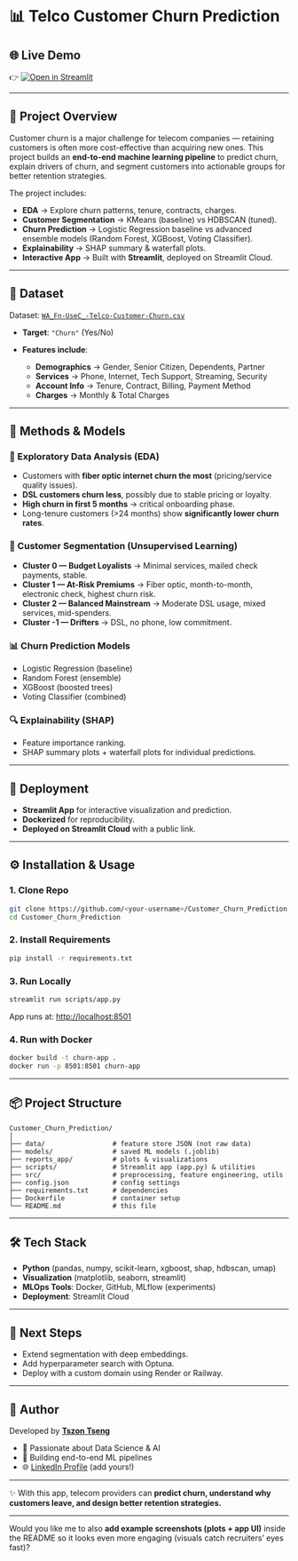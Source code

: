 # 📊 Telco Customer Churn Prediction

## 🌐 Live Demo

👉 [![Open in Streamlit](https://static.streamlit.io/badges/streamlit_badge_black_white.svg)](https://tszontseng-customer-churn-project.streamlit.app/)

---

## 📖 Project Overview

Customer churn is a major challenge for telecom companies — retaining customers is often more cost-effective than acquiring new ones.
This project builds an **end-to-end machine learning pipeline** to predict churn, explain drivers of churn, and segment customers into actionable groups for better retention strategies.

The project includes:

* **EDA** → Explore churn patterns, tenure, contracts, charges.
* **Customer Segmentation** → KMeans (baseline) vs HDBSCAN (tuned).
* **Churn Prediction** → Logistic Regression baseline vs advanced ensemble models (Random Forest, XGBoost, Voting Classifier).
* **Explainability** → SHAP summary & waterfall plots.
* **Interactive App** → Built with **Streamlit**, deployed on Streamlit Cloud.

---

## 📂 Dataset

Dataset: [`WA_Fn-UseC_-Telco-Customer-Churn.csv`](https://www.kaggle.com/blastchar/telco-customer-churn)

* **Target**: `"Churn"` (Yes/No)
* **Features include**:

  * **Demographics** → Gender, Senior Citizen, Dependents, Partner
  * **Services** → Phone, Internet, Tech Support, Streaming, Security
  * **Account Info** → Tenure, Contract, Billing, Payment Method
  * **Charges** → Monthly & Total Charges

---

## 🧪 Methods & Models

### 🔎 Exploratory Data Analysis (EDA)

* Customers with **fiber optic internet churn the most** (pricing/service quality issues).
* **DSL customers churn less**, possibly due to stable pricing or loyalty.
* **High churn in first 5 months** → critical onboarding phase.
* Long-tenure customers (>24 months) show **significantly lower churn rates**.

### 👥 Customer Segmentation (Unsupervised Learning)

* **Cluster 0 — Budget Loyalists** → Minimal services, mailed check payments, stable.
* **Cluster 1 — At-Risk Premiums** → Fiber optic, month-to-month, electronic check, highest churn risk.
* **Cluster 2 — Balanced Mainstream** → Moderate DSL usage, mixed services, mid-spenders.
* **Cluster -1 — Drifters** → DSL, no phone, low commitment.

### 📊 Churn Prediction Models

* Logistic Regression (baseline)
* Random Forest (ensemble)
* XGBoost (boosted trees)
* Voting Classifier (combined)

### 🔍 Explainability (SHAP)

* Feature importance ranking.
* SHAP summary plots + waterfall plots for individual predictions.

---

## 🚀 Deployment

* **Streamlit App** for interactive visualization and prediction.
* **Dockerized** for reproducibility.
* **Deployed on Streamlit Cloud** with a public link.

---

## ⚙️ Installation & Usage

### 1. Clone Repo

```bash
git clone https://github.com/<your-username>/Customer_Churn_Prediction.git
cd Customer_Churn_Prediction
```

### 2. Install Requirements

```bash
pip install -r requirements.txt
```

### 3. Run Locally

```bash
streamlit run scripts/app.py
```

App runs at: [http://localhost:8501](http://localhost:8501)

### 4. Run with Docker

```bash
docker build -t churn-app .
docker run -p 8501:8501 churn-app
```

---

## 📦 Project Structure

```
Customer_Churn_Prediction/
│
├── data/                 # feature store JSON (not raw data)
├── models/               # saved ML models (.joblib)
├── reports_app/          # plots & visualizations
├── scripts/              # Streamlit app (app.py) & utilities
├── src/                  # preprocessing, feature engineering, utils
├── config.json           # config settings
├── requirements.txt      # dependencies
├── Dockerfile            # container setup
└── README.md             # this file
```

---

## 🛠️ Tech Stack

* **Python** (pandas, numpy, scikit-learn, xgboost, shap, hdbscan, umap)
* **Visualization** (matplotlib, seaborn, streamlit)
* **MLOps Tools**: Docker, GitHub, MLflow (experiments)
* **Deployment**: Streamlit Cloud

---

## 📌 Next Steps

* Extend segmentation with deep embeddings.
* Add hyperparameter search with Optuna.
* Deploy with a custom domain using Render or Railway.

---

## 👤 Author

Developed by **[Tszon Tseng](https://github.com/Tszontseng)**

* 💼 Passionate about Data Science & AI
* 🚀 Building end-to-end ML pipelines
* 🌐 [LinkedIn Profile](#) (add yours!)

---

✨ With this app, telecom providers can **predict churn, understand why customers leave, and design better retention strategies.**

---

Would you like me to also **add example screenshots (plots + app UI)** inside the README so it looks even more engaging (visuals catch recruiters’ eyes fast)?
